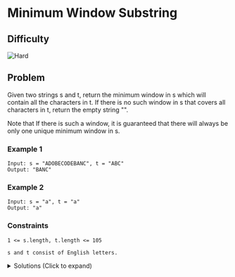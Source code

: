 # Minimum Window Substring

## Difficulty

![Hard](https://img.shields.io/badge/hard-d9534f?style=for-the-badge&logoColor=white)

## Problem

Given two strings s and t, return the minimum window in s which will contain all the characters in t. If there is no such window in s that covers all characters in t, return the empty string "".

Note that If there is such a window, it is guaranteed that there will always be only one unique minimum window in s.

### Example 1

```
Input: s = "ADOBECODEBANC", t = "ABC"
Output: "BANC"
```

### Example 2

```
Input: s = "a", t = "a"
Output: "a"
```

### Constraints

`1 <= s.length, t.length <= 105`

`s and t consist of English letters.`

<details>
  <summary>Solutions (Click to expand)</summary>

### Explanation

#### Expanding and Contracting Window

Here a valid substrings indicates a substring of `s` that at the very least contains all of the characters of `t` (including duplicates) in no particular order. This means that if `s` is a valid substring then that means that `s` contains all of the character of `t`

```
s = "ADOBECODEBANC", t = "ABC" // the entire string of s contains all of the characters of t
     ^  ^ ^
```

If we know that `s` is a valid substring then `s.substring(0, s.length)` is the largest possible answer. If we want to return the smallest possible substring then we would have to search the string using a **_sliding window_**. `left` and `right` would indicate the boundaries of the substring where `right - left + 1` is the length of the substring and `s.substring(left, right + 1)` is the current substring of the window.

If we want to ensure that all of the character of `t` are contained in `s.substring(left, right + 1)` then we would need a quick way to reference these characters. We could use a **_HashMap_** that represents the frequencies of the characters in `t`. This way validating a window with `t` would be as simple as checking that the frequencies of characters of `t` are included in the window.

```
t = "ABC"
{
  A: 1
  B: 1
  C: 1
}

left = 0
right = 5

s.substring(left, right + 1) = "ADOBEC" // VALID substring

{
  A: 1 <-
  D: 1
  O: 1
  B: 1 <-
  E: 1
  C: 1 <-
}

// here the window substring contains all of the characters frequencies of t
```

To check for valid substrings we would need to keep track of the window substring character frequencies.
For this we would use a separate local hashmap.
As we expand our window by incrementing `right` to include new characters, we would add the new character and update its frequency in the hashmap.
As we contract our window by incrementing `left`, we would decrement the character frequency from our hashmap

```
left = 0
right = 5
"ADOBECODEBANC"
 ^    ^

 {
  A: 1
  D: 1
  O: 1
  B: 1
  E: 1
  C: 1
}

// expand our window by incrementing right

left = 0
right = 6

"ADOBECODEBANC"
 ^     ^
  {
  A: 1
  D: 1
  O: 2 <- O is incremented
  B: 1
  E: 1
  C: 1
}

// contract our window by incrementing left

left = 1
right = 6

"ADOBECODEBANC"
  ^    ^
  {
  A: 0 <- A is decremented
  D: 1
  O: 2
  B: 1
  E: 1
  C: 1
}
```

As we find valid substring while expanding and contracting the window we would record the smallest length substring seen.

By the end of traversing to the end of `s` and we can't contract the window anymore, then we have finished searching the string

Time: `O(S + T)` Where `S` is the length of `s` and `T` is the length of `t`

Space: `O(S + T)` Where `S` is the length of the hashmap for our `s` window and `T` is the length of the hashmap for `t`

- [JavaScript](./minimum-window-substring.js)
- [TypeScript](./minimum-window-substring.ts)
- [Java](./minimum-window-substring.java)
- [Go](./minimum-window-substring.go)

</details>
